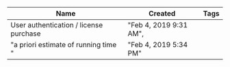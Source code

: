 ﻿Name|Created|Tags
-|-|-|
User authentication / license purchase|"Feb 4, 2019 9:31 AM",
"a priori estimate of running time "|"Feb 4, 2019 5:34 PM"|